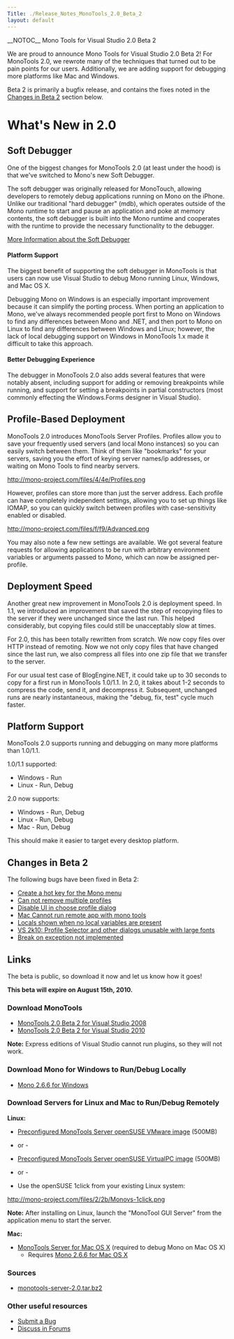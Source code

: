 ```yaml
---
Title: ./Release_Notes_MonoTools_2.0_Beta_2
layout: default
---
```


\_\_NOTOC\_\_ Mono Tools for Visual Studio 2.0 Beta 2

We are proud to announce Mono Tools for Visual Studio 2.0 Beta 2! For
MonoTools 2.0, we rewrote many of the techniques that turned out to be
pain points for our users. Additionally, we are adding support for
debugging more platforms like Mac and Windows.

Beta 2 is primarily a bugfix release, and contains the fixes noted in
the [Changes in Beta
2](http://mono-project.com/Release_Notes_MonoTools_2.0#Changes_in_Beta_2)
section below.

What's New in 2.0
=================

Soft Debugger
-------------

One of the biggest changes for MonoTools 2.0 (at least under the hood)
is that we've switched to Mono's new Soft Debugger.

The soft debugger was originally released for MonoTouch, allowing
developers to remotely debug applications running on Mono on the iPhone.
Unlike our traditional "hard debugger" (mdb), which operates outside of
the Mono runtime to start and pause an application and poke at memory
contents, the soft debugger is built into the Mono runtime and
cooperates with the runtime to provide the necessary functionality to
the debugger.

[More Information about the Soft
Debugger](http://mono-project.com/Soft_Debugger)

#### Platform Support

The biggest benefit of supporting the soft debugger in MonoTools is that
users can now use Visual Studio to debug Mono running Linux, Windows,
and Mac OS X.

Debugging Mono on Windows is an especially important improvement because
it can simplify the porting process. When porting an application to
Mono, we've always recommended people port first to Mono on Windows to
find any differences between Mono and .NET, and then port to Mono on
Linux to find any differences between Windows and Linux; however, the
lack of local debugging support on Windows in MonoTools 1.x made it
difficult to take this approach.

#### Better Debugging Experience

The debugger in MonoTools 2.0 also adds several features that were
notably absent, including support for adding or removing breakpoints
while running, and support for setting a breakpoints in partial
constructors (most commonly effecting the Windows.Forms designer in
Visual Studio).

Profile-Based Deployment
------------------------

MonoTools 2.0 introduces MonoTools Server Profiles. Profiles allow you
to save your frequently used servers (and local Mono instances) so you
can easily switch between them. Think of them like "bookmarks" for your
servers, saving you the effort of keying server names/ip addresses, or
waiting on Mono Tools to find nearby servers.

<http://mono-project.com/files/4/4e/Profiles.png>

However, profiles can store more than just the server address. Each
profile can have completely independent settings, allowing you to set up
things like IOMAP, so you can quickly switch between profiles with
case-sensitivity enabled or disabled.

<http://mono-project.com/files/f/f9/Advanced.png>

You may also note a few new settings are available. We got several
feature requests for allowing applications to be run with arbitrary
environment variables or arguments passed to Mono, which can now be
assigned per-profile.

Deployment Speed
----------------

Another great new improvement in MonoTools 2.0 is deployment speed. In
1.1, we introduced an improvement that saved the step of recopying files
to the server if they were unchanged since the last run. This helped
considerably, but copying files could still be unacceptably slow at
times.

For 2.0, this has been totally rewritten from scratch. We now copy files
over HTTP instead of remoting. Now we not only copy files that have
changed since the last run, we also compress all files into one zip file
that we transfer to the server.

For our usual test case of BlogEngine.NET, it could take up to 30
seconds to copy for a first run in MonoTools 1.0/1.1. In 2.0, it takes
about 1-2 seconds to compress the code, send it, and decompress it.
Subsequent, unchanged runs are nearly instantaneous, making the "debug,
fix, test" cycle much faster.

Platform Support
----------------

MonoTools 2.0 supports running and debugging on many more platforms than
1.0/1.1.

1.0/1.1 supported:

-   Windows - Run
-   Linux - Run, Debug

2.0 now supports:

-   Windows - Run, Debug
-   Linux - Run, Debug
-   Mac - Run, Debug

This should make it easier to target every desktop platform.

Changes in Beta 2
-----------------

The following bugs have been fixed in Beta 2:

-   [Create a hot key for the Mono
    menu](https://bugzilla.novell.com/show_bug.cgi?id=616781)
-   [Can not remove multiple
    profiles](https://bugzilla.novell.com/show_bug.cgi?id=616405)
-   [Disable UI in choose profile
    dialog](https://bugzilla.novell.com/show_bug.cgi?id=616422)
-   [Mac Cannot run remote app with mono
    tools](https://bugzilla.novell.com/show_bug.cgi?id=610457)
-   [Locals shown when no local variables are
    present](https://bugzilla.novell.com/show_bug.cgi?id=606130)
-   [VS 2k10: Profile Selector and other dialogs unusable with large
    fonts](https://bugzilla.novell.com/show_bug.cgi?id=614769)
-   [Break on exception not
    implemented](https://bugzilla.novell.com/show_bug.cgi?id=605227)

Links
-----

The beta is public, so download it now and let us know how it goes!

**This beta will expire on August 15th, 2010.**

### Download MonoTools

-   [MonoTools 2.0 Beta 2 for Visual Studio
    2008](http://go-mono.com/monotools-download/latest/monotools.msi)
-   [MonoTools 2.0 Beta 2 for Visual Studio
    2010](http://go-mono.com/monotools-download/latest/monotools.vsix)

**Note:** Express editions of Visual Studio cannot run plugins, so they
will not work.

### Download Mono for Windows to Run/Debug Locally

-   [Mono 2.6.6 for
    Windows](http://go-mono.com/monotools-download/latest/mono-windows.exe)

### Download Servers for Linux and Mac to Run/Debug Remotely

**Linux:**

-   [Preconfigured MonoTools Server openSUSE VMware
    image](http://go-mono.com/monotools-download/latest/MonoTools-vmx.zip)
    (500MB)

- or -

-   [Preconfigured MonoTools Server openSUSE VirtualPC
    image](http://go-mono.com/monotools-download/latest/MonoTools-vpc.zip)
    (500MB)

- or -

-   Use the openSUSE 1click from your existing Linux system:

[<http://mono-project.com/files/2/2b/Monovs-1click.png>](http://go-mono.com/monotools-download/monotools.ymp)

**Note:** After installing on Linux, launch the "MonoTool GUI Server"
from the application menu to start the server.

**Mac:**

-   [MonoTools Server for Mac OS
    X](http://go-mono.com/monotools-download/latest/monotools-server.dmg)
    (required to debug Mono on Mac OS X)
    -   Requires [Mono 2.6.6 for Mac OS
        X](http://go-mono.com/monotools-download/latest/MonoFramework-x86.dmg)

### Sources

-   [monotools-server-2.0.tar.bz2](http://go-mono.com/monotools-download/latest/monotools-server-2.0.tar.bz2)

### Other useful resources

-   [Submit a Bug](http://mono-project.com/Bugs#Mono_Tools)
-   [Discuss in Forums](http://forums.mono-tools.com/)

